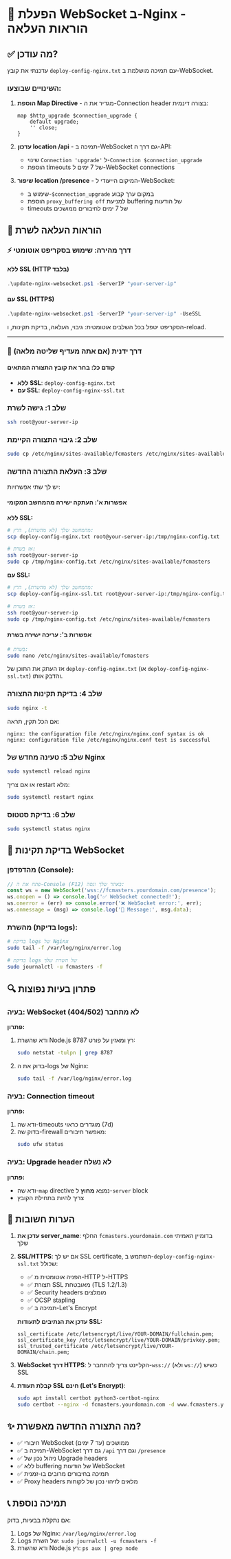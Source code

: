 # 🔌 הפעלת WebSocket ב-Nginx - הוראות העלאה

## ✅ מה עודכן?

עדכנתי את קובץ `deploy-config-nginx.txt` עם תמיכה מושלמת ב-WebSocket.

### השינויים שבוצעו:

1. **הוספת Map Directive** - מגדיר את ה-Connection header בצורה דינמית:
   ```nginx
   map $http_upgrade $connection_upgrade {
       default upgrade;
       '' close;
   }
   ```

2. **עדכון location /api** - תמיכה ב-WebSocket גם דרך ה-API:
   - שינוי `Connection 'upgrade'` ל-`Connection $connection_upgrade`
   - הוספת timeouts של 7 ימים ל-WebSocket connections

3. **שיפור location /presence** - המיקום הייעודי ל-WebSocket:
   - שימוש ב-`$connection_upgrade` במקום ערך קבוע
   - הוספת `proxy_buffering off` למניעת buffering של הודעות
   - timeouts של 7 ימים לחיבורים ממושכים

## 🚀 הוראות העלאה לשרת

### ⚡ דרך מהירה: שימוש בסקריפט אוטומטי

#### ללא SSL (HTTP בלבד)
```powershell
.\update-nginx-websocket.ps1 -ServerIP "your-server-ip"
```

#### עם SSL (HTTPS)
```powershell
.\update-nginx-websocket.ps1 -ServerIP "your-server-ip" -UseSSL
```

הסקריפט יטפל בכל השלבים אוטומטית: גיבוי, העלאה, בדיקת תקינות, ו-reload.

---

### 🔧 דרך ידנית (אם אתה מעדיף שליטה מלאה)

#### קודם כל: בחר את קובץ התצורה המתאים
- **ללא SSL**: `deploy-config-nginx.txt`
- **עם SSL**: `deploy-config-nginx-ssl.txt`

### שלב 1: גישה לשרת
```bash
ssh root@your-server-ip
```

### שלב 2: גיבוי התצורה הקיימת
```bash
sudo cp /etc/nginx/sites-available/fcmasters /etc/nginx/sites-available/fcmasters.backup
```

### שלב 3: העלאת התצורה החדשה

יש לך שתי אפשרויות:

#### אפשרות א': העתקה ישירה מהמחשב המקומי

**ללא SSL:**
```bash
# מהמחשב שלך (לא מהשרת), הרץ:
scp deploy-config-nginx.txt root@your-server-ip:/tmp/nginx-config.txt

# אז בשרת:
ssh root@your-server-ip
sudo cp /tmp/nginx-config.txt /etc/nginx/sites-available/fcmasters
```

**עם SSL:**
```bash
# מהמחשב שלך (לא מהשרת), הרץ:
scp deploy-config-nginx-ssl.txt root@your-server-ip:/tmp/nginx-config.txt

# אז בשרת:
ssh root@your-server-ip
sudo cp /tmp/nginx-config.txt /etc/nginx/sites-available/fcmasters
```

#### אפשרות ב': עריכה ישירה בשרת
```bash
# בשרת:
sudo nano /etc/nginx/sites-available/fcmasters
```

אז העתק את התוכן של `deploy-config-nginx.txt` (או `deploy-config-nginx-ssl.txt`) והדבק אותו.

### שלב 4: בדיקת תקינות התצורה
```bash
sudo nginx -t
```

אם הכל תקין, תראה:
```
nginx: the configuration file /etc/nginx/nginx.conf syntax is ok
nginx: configuration file /etc/nginx/nginx.conf test is successful
```

### שלב 5: טעינה מחדש של Nginx
```bash
sudo systemctl reload nginx
```

או אם צריך restart מלא:
```bash
sudo systemctl restart nginx
```

### שלב 6: בדיקת סטטוס
```bash
sudo systemctl status nginx
```

## 🧪 בדיקת תקינות WebSocket

### מהדפדפן (Console):
```javascript
// פתח את ה-Console (F12) באתר שלך ונסה:
const ws = new WebSocket('wss://fcmasters.yourdomain.com/presence');
ws.onopen = () => console.log('✅ WebSocket connected!');
ws.onerror = (err) => console.error('❌ WebSocket error:', err);
ws.onmessage = (msg) => console.log('📨 Message:', msg.data);
```

### מהשרת (בדיקת logs):
```bash
# בדיקת logs של Nginx
sudo tail -f /var/log/nginx/error.log

# בדיקת logs של השרת שלך
sudo journalctl -u fcmasters -f
```

## 🔍 פתרון בעיות נפוצות

### בעיה: WebSocket לא מתחבר (404/502)
**פתרון:**
1. ודא שהשרת Node.js רץ ומאזין על פורט 8787:
   ```bash
   sudo netstat -tulpn | grep 8787
   ```
2. בדוק את ה-logs של Nginx:
   ```bash
   sudo tail -f /var/log/nginx/error.log
   ```

### בעיה: Connection timeout
**פתרון:**
1. ודא שה-timeouts מוגדרים כראוי (7d)
2. בדוק שה-firewall מאפשר חיבורים:
   ```bash
   sudo ufw status
   ```

### בעיה: Upgrade header לא נשלח
**פתרון:**
- ודא שה-`map` directive נמצא **מחוץ** ל-`server` block
- צריך להיות בתחילת הקובץ

## 📝 הערות חשובות

1. **עדכן את server_name**: 
   החלף `fcmasters.yourdomain.com` בדומיין האמיתי שלך

2. **SSL/HTTPS**: 
   אם יש לך SSL certificate, השתמש ב-`deploy-config-nginx-ssl.txt` שכולל:
   - ✅ הפניה אוטומטית מ-HTTP ל-HTTPS
   - ✅ תצורת SSL מאובטחת (TLS 1.2/1.3)
   - ✅ Security headers מומלצים
   - ✅ OCSP stapling
   - ✅ תמיכה ב-Let's Encrypt

   **עדכן את הנתיבים לתעודות SSL:**
   ```nginx
   ssl_certificate /etc/letsencrypt/live/YOUR-DOMAIN/fullchain.pem;
   ssl_certificate_key /etc/letsencrypt/live/YOUR-DOMAIN/privkey.pem;
   ssl_trusted_certificate /etc/letsencrypt/live/YOUR-DOMAIN/chain.pem;
   ```

3. **WebSocket דרך HTTPS**:
   הקליינט צריך להתחבר ל-`wss://` (ולא `ws://`) כשיש SSL

4. **קבלת תעודת SSL חינם (Let's Encrypt)**:
   ```bash
   sudo apt install certbot python3-certbot-nginx
   sudo certbot --nginx -d fcmasters.yourdomain.com -d www.fcmasters.yourdomain.com
   ```

## ✨ מה התצורה החדשה מאפשרת?

- ✅ חיבורי WebSocket ממושכים (עד 7 ימים)
- ✅ תמיכה ב-WebSocket גם דרך `/api` וגם דרך `/presence`
- ✅ ניהול נכון של Upgrade headers
- ✅ ללא buffering של הודעות WebSocket
- ✅ תמיכה בחיבורים מרובים בו-זמנית
- ✅ Proxy headers מלאים לזיהוי נכון של לקוחות

## 📞 תמיכה נוספת

אם נתקלת בבעיות, בדוק:
1. Logs של Nginx: `/var/log/nginx/error.log`
2. Logs של השרת: `sudo journalctl -u fcmasters -f`
3. ודא שהשרת Node.js רץ: `ps aux | grep node`

